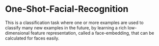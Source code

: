 # One-Shot-Facial-Recognition
This is a classification task where one or more examples are used to classify many new examples in the future, by learning a rich low-dimensional feature representation, called a face-embedding, that can be calculated for faces easily.
